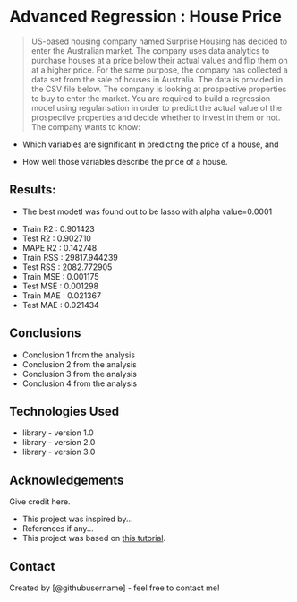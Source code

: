 # Advanced Regression : House Price
>  US-based housing company named Surprise Housing has decided to enter the Australian market. The company uses data analytics to purchase houses at a price below their actual values and flip them on at a higher price. For the same purpose, the company has collected a data set from the sale of houses in Australia. The data is provided in the CSV file below.
The company is looking at prospective properties to buy to enter the market. You are required to build a regression model using regularisation in order to predict the actual value of the prospective properties and decide whether to invest in them or not.
The company wants to know:

* Which variables are significant in predicting the price of a house, and

* How well those variables describe the price of a house.


<!-- You can include any other section that is pertinent to your problem -->

## Results:
- The best modetl was found out to be lasso with alpha value=0.0001
* Train R2	: 0.901423
* Test R2	: 0.902710
* MAPE R2	: 0.142748
* Train RSS	: 29817.944239
* Test RSS	: 2082.772905
* Train MSE	: 0.001175
* Test MSE	: 0.001298
* Train MAE	: 0.021367
* Test MAE	: 0.021434

<!-- You don't have to answer all the questions - just the ones relevant to your project. -->

## Conclusions
- Conclusion 1 from the analysis
- Conclusion 2 from the analysis
- Conclusion 3 from the analysis
- Conclusion 4 from the analysis

<!-- You don't have to answer all the questions - just the ones relevant to your project. -->


## Technologies Used
- library - version 1.0
- library - version 2.0
- library - version 3.0

<!-- As the libraries versions keep on changing, it is recommended to mention the version of library used in this project -->

## Acknowledgements
Give credit here.
- This project was inspired by...
- References if any...
- This project was based on [this tutorial](https://www.example.com).


## Contact
Created by [@githubusername] - feel free to contact me!


<!-- Optional -->
<!-- ## License -->
<!-- This project is open source and available under the [... License](). -->

<!-- You don't have to include all sections - just the one's relevant to your project -->